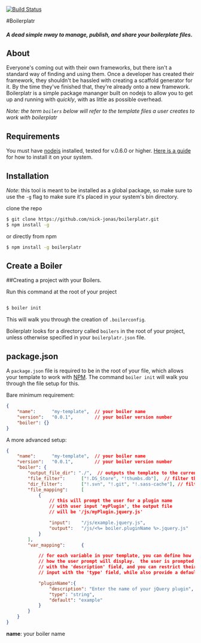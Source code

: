 [![Build Status](https://travis-ci.org/nick-jonas/boilerplatr.png?branch=master)](https://travis-ci.org/nick-jonas/boilerplatr)

#Boilerplatr

##### A dead simple nway to manage, publish, and share your boilerplate files.

## About

Everyone's coming out with their own frameworks, but there isn't a standard way of finding and using them.  Once a developer has created their framework, they shouldn't be hassled with creating a scaffold generator for it.  By the time they've finished that, they're already onto a new framework.  Boilerplatr is a simple package mananger built on nodejs to allow you to get up and running with *quickly*, with as little as possible overhead.

*Note: the term `boilers` below will refer to the template files a user creates to work with boilerplatr*

## Requirements

You must have [nodejs](http://nodejs.org/) installed, tested for v.0.6.0 or higher.  [Here is a guide](http://howtonode.org/how-to-install-nodejs) for how to install it on your system.

## Installation

*Note*: this tool is meant to be installed as a global package, so make sure to use the `-g` flag to make sure it's placed in your system's bin directory.

clone the repo

```bash
$ git clone https://github.com/nick-jonas/boilerplatr.git
$ npm install -g
```

or directly from npm


```bash
$ npm install -g boilerplatr
```

## Create a Boiler


##Creating a project with your Boilers.

Run this command at the root of your project

```bash

$ boiler init
```

This will walk you through the creation of `.boilerconfig`.

Boilerplatr looks for a directory called `boilers` in the root of your project, unless otherwise specified in your `boilerplatr.json` file.


package.json
----

A `package.json` file is required to be in the root of your file, which allows your template to work with [NPM](https://npmjs.org/).  The command `boiler init` will walk you through the file setup for this.

Bare minimum requirement:

```json
{
    "name":      "my-template",  // your boiler name
    "version":   "0.0.1",        // your boiler version number
    "boiler": {}
}
```


A more advanced setup:

```json
{
    "name":      "my-template",  // your boiler name
    "version":   "0.0.1",        // your boiler version number
    "boiler": {
        "output_file_dir": "./",  // outputs the template to the current directory
        "file_filter":      ["!.DS_Store", "!thumbs.db"],  // filter these files from output
        "dir_filter":       ["!.svn", "!.git", "!.sass-cache"], // filter these directories from output
        "file_mapping":     [
            {
                // this will prompt the user for a plugin name
                // with user input 'myPlugin', the output file
                // will be '/js/myPlugin.jquery.js'

                "input":    "/js/example.jquery.js",
                "output":   "/js/<%= boiler.pluginName %>.jquery.js"
            }
        ],
        "var_mapping":      {

            // for each variable in your template, you can define how
            // how the user prompt will display.  the user is prompted
            // with the 'description' field, and you can restrict their
            // input with the 'type' field, while also provide a default

            "pluginName":{
                "description": "Enter the name of your jQuery plugin",
                "type": "string",
                "default": "example"
            }
        }
    }
}
```

**name**: your boiler name
